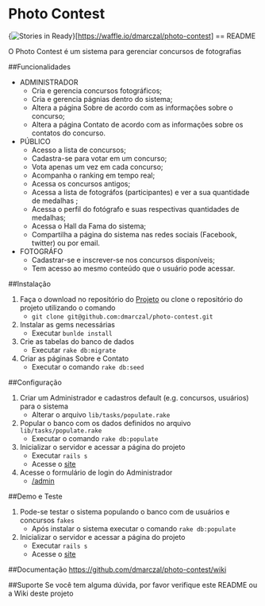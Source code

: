 # Photo Contest

{<img alt='Stories in Ready' src='https://badge.waffle.io/dmarczal/photo-contest.png?label=ready&title=Ready' />}[https://waffle.io/dmarczal/photo-contest]
== README

O Photo Contest é um sistema para gerenciar concursos de fotografias 

##Funcionalidades
* ADMINISTRADOR 
    * Cria e gerencia concursos fotográficos;
    * Cria e gerencia págnias dentro do sistema;
    * Altera a página Sobre de acordo com as informações sobre o concurso;
    * Altera a página Contato de acordo com as informações sobre os contatos do concurso.
* PÚBLICO
    * Acesso a lista de concursos;
    * Cadastra-se para votar em um concurso;
    * Vota apenas um vez em cada concurso;
    * Acompanha o ranking em tempo real;
    * Acessa os concursos antigos;
    * Acessa a lista de fotográfos (participantes) e ver a sua quantidade de medalhas ;
    * Acessa o perfil do fotógrafo e suas respectivas quantidades de medalhas;
    * Acessa o Hall da Fama do sistema;
    * Compartilha a página do sistema nas redes sociais (Facebook, twitter) ou por email.
* FOTOGRÁFO 
    * Cadastrar-se e inscrever-se nos concursos disponíveis;
    * Tem acesso ao mesmo conteúdo que o usuário pode acessar.

##Instalação
1. Faça o download no repositório do [Projeto](https://github.com/dmarczal/photo-contest) ou clone o repositório do projeto utilizando o comando 
    * `git clone git@github.com:dmarczal/photo-contest.git`
2. Instalar as gems necessárias
    * Executar  `bunlde install`  
2. Crie as tabelas do banco de dados
    * Executar `rake db:migrate`
3. Criar as páginas Sobre e Contato 
    * Executar o comando `rake db:seed`   


##Configuração
1. Criar um Administrador e cadastros default (e.g. concursos, usuários) para o sistema 
    * Alterar o arquivo `lib/tasks/populate.rake`
2. Popular o banco com os dados definidos no arquivo `lib/tasks/populate.rake`
    * Executar o comando `rake db:populate`
3. Inicializar o servidor e acessar a página do projeto
    * Executar `rails s`
    * Acesse o [site](http://localhost:3000) 
4. Acesse o formulário de login do Administrador
    * [/admin](http://localhost:3000/admin)
     
##Demo e Teste
1. Pode-se testar o sistema populando o banco com de usuários e concursos `fakes`
    * Após instalar o sistema executar o comando `rake db:populate`
2. Inicializar o servidor e acessar a página do projeto
    * Executar `rails s`
    * Acesse o [site](http://localhost:3000) 

##Documentação
https://github.com/dmarczal/photo-contest/wiki

##Suporte
Se você tem alguma dúvida, por favor verifique este README ou a Wiki deste projeto